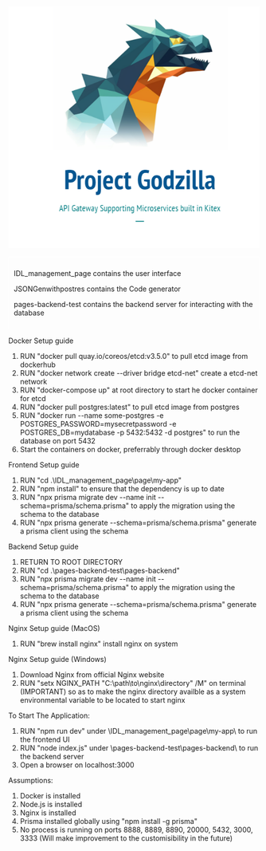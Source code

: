 ![Getting Started](godzilla.png)

<div style="border: 1px solid white; padding: 10px;">

IDL_management_page contains the user interface

JSONGenwithpostres contains the Code generator

pages-backend-test contains the backend server for interacting with the database

</div>

Docker Setup guide

1.  RUN "docker pull quay.io/coreos/etcd:v3.5.0" to pull etcd image from dockerhub
2.  RUN "docker network create --driver bridge etcd-net" create a etcd-net network
3.  RUN "docker-compose up" at root directory to start he docker container for etcd
4.  RUN "docker pull postgres:latest" to pull etcd image from postgres
5.  RUN "docker run --name some-postgres -e POSTGRES_PASSWORD=mysecretpassword -e POSTGRES_DB=mydatabase -p 5432:5432 -d postgres" to run the database on port 5432
6.  Start the containers on docker, preferrably through docker desktop

Frontend Setup guide

1. RUN "cd .\IDL_management_page\page\my-app\"
2. RUN "npm install" to ensure that the dependency is up to date
3. RUN "npx prisma migrate dev --name init --schema=prisma/schema.prisma" to apply the migration using the schema to the database
4. RUN "npx prisma generate --schema=prisma/schema.prisma" generate a prisma client using the schema

Backend Setup guide

1. RETURN TO ROOT DIRECTORY
2. RUN "cd .\pages-backend-test\pages-backend\"
3. RUN "npx prisma migrate dev --name init --schema=prisma/schema.prisma" to apply the migration using the schema to the database
4. RUN "npx prisma generate --schema=prisma/schema.prisma" generate a prisma client using the schema

Nginx Setup guide (MacOS)

1. RUN "brew install nginx" install nginx on system

Nginx Setup guide (Windows)

1. Download Nginx from official Nginx website
2. RUN "setx NGINX_PATH "C:\path\to\nginx\directory" /M" on terminal (IMPORTANT) so as to make the nginx directory availble as a system environmental variable to be located to start nginx

To Start The Application:

1. RUN "npm run dev" under \IDL_management_page\page\my-app\ to run the frontend UI
2. RUN "node index.js" under \pages-backend-test\pages-backend\ to run the backend server
3. Open a browser on localhost:3000

Assumptions:

1. Docker is installed
2. Node.js is installed
3. Nginx is installed
4. Prisma installed globally using "npm install -g prisma"
5. No process is running on ports 8888, 8889, 8890, 20000, 5432, 3000, 3333 (Will make improvement to the customisibility in the future)
